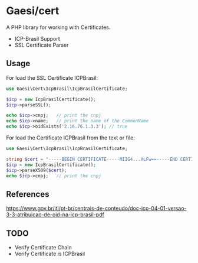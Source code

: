 # Gaesi/cert

A PHP library for working with Certificates.

 - ICP-Brasil Support
 - SSL Certificate Parser
 
 ## Usage


 For load the SSL Certificate ICPBrasil: 
 ```` php
 use Gaesi\Cert\IcpBrasil\IcpBrasilCertificate;

 $icp = new IcpBrasilCertificate();
 $icp->parseSSL();

 echo $icp->cnpj;   // print the cnpj
 echo $icp->name;   // print the name of the CommonName
 echo $icp->oidExists('2.16.76.1.3.3'); // true

 ````

 For load the Certificate ICPBrasil from the text or file:
 ```` php
 use Gaesi\Cert\IcpBrasil\IcpBrasilCertificate;

 string $cert = "-----BEGIN CERTIFICATE-----MIIG4...XLFw==-----END CERTIFICATE-----";
 $icp = new IcpBrasilCertificate();
 $icp->parseX509($cert);
 echo $icp->cnpj;   // print the cnpj

 ````
 ## References

 https://www.gov.br/iti/pt-br/centrais-de-conteudo/doc-icp-04-01-versao-3-3-atribuicao-de-oid-na-icp-brasil-pdf

 ## TODO
  - Verify Certificate Chain
  - Verify Certificate is ICPBrasil